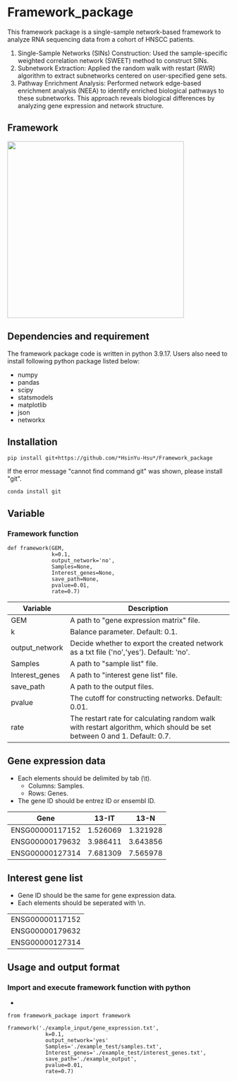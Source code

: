 # Framework_package
This framework package is a single-sample network-based framework to analyze RNA sequencing data from a cohort of HNSCC patients.

1. Single-Sample Networks (SINs) Construction: Used the sample-specific weighted correlation network (SWEET) method to construct SINs.
2. Subnetwork Extraction: Applied the random walk with restart (RWR) algorithm to extract subnetworks centered on user-specified gene sets.
3. Pathway Enrichment Analysis: Performed network edge-based enrichment analysis (NEEA) to identify enriched biological pathways to these subnetworks.
This approach reveals biological differences by analyzing gene expression and network structure.

## Framework
<img src="https://github.com/user-attachments/assets/f261edb8-91ce-48e3-b2e7-aed5dffc5172" width="400x900">

## Dependencies and requirement
The framework package code is written in python 3.9.17. Users also need to install following python package listed below:
  - numpy
  - pandas
  - scipy
  - statsmodels
  - matplotlib
  - json
  - networkx

## Installation
<pre><code>pip install git+https://github.com/*HsinYu-Hsu*/Framework_package</code></pre>
<p>If the error message "cannot find command git" was shown, please install "git".</p>
<pre><code>conda install git</code></pre>

## Variable
### Framework function
<pre><code>def framework(GEM, 
              k=0.1, 
              output_network='no',
              Samples=None, 
              Interest_genes=None,
              save_path=None, 
              pvalue=0.01,                
              rate=0.7)
</code></pre>

| Variable | Description | 
| ---- | ----- |
| GEM | A path to "gene expression matrix" file. |
| k | Balance parameter. Default: 0.1. |
| output_network | Decide whether to export the created network as a txt file ('no','yes'). Default: 'no'. |
| Samples | A path to "sample list" file. |
| Interest_genes | A path to "interest gene list" file. |
| save_path | A path to the output files. |
| pvalue | The cutoff for constructing networks. Default: 0.01. |
| rate | The restart rate for calculating random walk with restart algorithm, which should be set between 0 and 1. Default: 0.7. |

## Gene expression data

   - Each elements should be delimited by tab (\t).
     - Columns: Samples.
     - Rows: Genes.
   - The gene ID should be entrez ID or ensembl ID.

| Gene | 13-IT | 13-N |
| ---- | ----- | ---- |
| ENSG00000117152 | 1.526069 | 1.321928 |
| ENSG00000179632 | 3.986411 | 3.643856 |
| ENSG00000127314 | 7.681309 | 7.565978 |

## Interest gene list

  - Gene ID should be the same for gene expression data.
  - Each elements should be seperated with \n.

|  |
| ---- |
| ENSG00000117152 |
| ENSG00000179632 |
| ENSG00000127314 |

## Usage and output format
### Import and execute framework function with python

  - 


<pre><code>from framework_package import framework  
    
framework('./example_input/gene_expression.txt',   
            k=0.1, 
            output_network='yes'
            Samples='./example_test/samples.txt', 
            Interest_genes='./example_test/interest_genes.txt',
            save_path='./example_output', 
            pvalue=0.01,                
            rate=0.7)
</code></pre>



